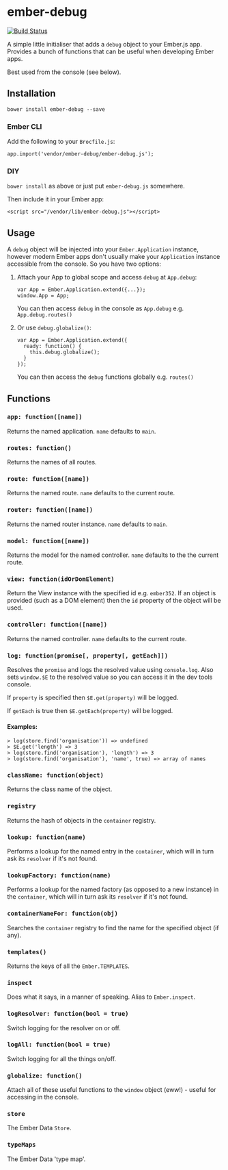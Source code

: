 # ember-debug

[![Build Status](https://travis-ci.org/aexmachina/ember-debug.png)](https://travis-ci.org/aexmachina/ember-debug)

A simple little initialiser that adds a `debug` object to your Ember.js app. Provides a bunch of functions that can be useful when developing Ember apps.

Best used from the console (see below).

## Installation

    bower install ember-debug --save

### Ember CLI

Add the following to your `Brocfile.js`:

    app.import('vendor/ember-debug/ember-debug.js');

### DIY

`bower install` as above or just put `ember-debug.js` somewhere.

Then include it in your Ember app:

	<script src="/vendor/lib/ember-debug.js"></script>

## Usage

A `debug` object will be injected into your `Ember.Application` instance, however modern Ember apps don't usually make your `Application` instance accessible from the console. So you have two options:

1. Attach your App to global scope and access `debug` at `App.debug`:

    ```
    var App = Ember.Application.extend({...});
    window.App = App;
    ```
    You can then access `debug` in the console as `App.debug` e.g. `App.debug.routes()`
2. Or use `debug.globalize()`:

    ```
    var App = Ember.Application.extend({
      ready: function() {
        this.debug.globalize();
      }
    });
    ```
    You can then access the `debug` functions globally e.g. `routes()`

## Functions

### `app: function([name])`

Returns the named application. `name` defaults to `main`.

### `routes: function()`

Returns the names of all routes.

### `route: function([name])`

Returns the named route. `name` defaults to the current route.

### `router: function([name])`

Returns the named router instance. `name` defaults to `main`.

### `model: function([name])`

Returns the model for the named controller. `name` defaults to the the current route.

### `view: function(idOrDomElement)`

Return the View instance with the specified id e.g. `ember352`. If an object 
is provided (such as a DOM element) then the `id` property of the object will be 
used.

### `controller: function([name])`

Returns the named controller. `name` defaults to the current route.

### `log: function(promise[, property[, getEach]])`

Resolves the `promise` and logs the resolved value using `console.log`.
Also sets `window.$E` to the resolved value so you can access it in the dev 
tools console.

If `property` is specified then `$E.get(property)` will be logged.

If `getEach` is true then `$E.getEach(property)` will be logged.

#### Examples:

```
> log(store.find('organisation')) => undefined
> $E.get('length') => 3
> log(store.find('organisation'), 'length') => 3
> log(store.find('organisation'), 'name', true) => array of names
```

### `className: function(object)`

Returns the class name of the object.

### `registry`

Returns the hash of objects in the `container` registry.

### `lookup: function(name)`

Performs a lookup for the named entry in the `container`, which will in turn
ask its `resolver` if it's not found.

### `lookupFactory: function(name)`

Performs a lookup for the named factory (as opposed to a new instance) in the `container`, 
which will in turn ask its `resolver` if it's not found.

### `containerNameFor: function(obj)`

Searches the `container` registry to find the name for the specified object 
(if any).

### `templates()`

Returns the keys of all the `Ember.TEMPLATES`.

### `inspect`

Does what it says, in a manner of speaking. Alias to `Ember.inspect`.

### `logResolver: function(bool = true)`

Switch logging for the resolver on or off.

### `logAll: function(bool = true)`

Switch logging for all the things on/off.

### `globalize: function()`

Attach all of these useful functions to the `window` object (eww!) - useful
for accessing in the console.

### `store`

The Ember Data `Store`.

### `typeMaps`

The Ember Data 'type map'.
